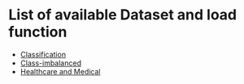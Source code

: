 
# List of available Dataset and load function
* [Classification](https://github.com/maryami66/uci_dataset/blob/main/lists/classification_dataset.md)
* [Class-imbalanced](https://github.com/maryami66/uci_dataset/blob/main/lists/imbalanced_dataset.md)
* [Healthcare and Medical](https://github.com/maryami66/uci_dataset/blob/main/lists/medical_datasets.md)